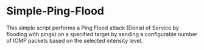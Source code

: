 # Simple-Ping-Flood
This simple script performs a Ping Flood attack (Denial of Service by flooding with pings) on a specified target by sending a configurable number of ICMP packets based on the selected intensity level.

